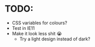 # TODO:

- CSS variables for colours?
- Test in IE11
- Make it look less shit 😭
  - Try a light design instead of dark?
